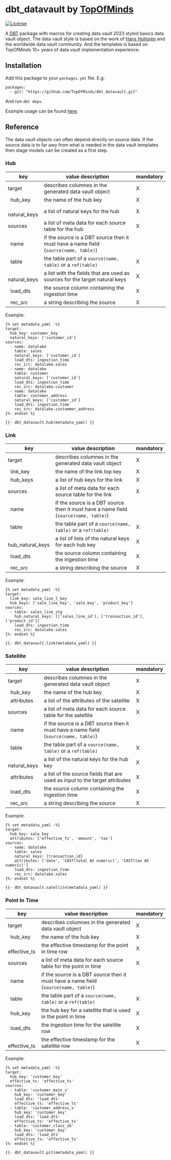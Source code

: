 # dbt_datavault by [TopOfMinds](https://topofminds.se/)
[![License](https://img.shields.io/badge/License-Apache%202.0-blue.svg)](https://opensource.org/licenses/Apache-2.0)

A [DBT](https://docs.getdbt.com/docs/introduction) package with macros for creating data vault 2023 styled basics data vault object. The data vault style is based on the work of [Hans Hultgren](https://hanshultgren.wordpress.com/) and the worldwide data vault community. And the templates is based on TopOfMinds 10+ years of data vault implementation experience.

## Installation
Add this package to your `packages.yml` file. E.g:
```
packages:
  - git: "https://github.com/TopOfMinds/dbt_datavault.git"
```
And run `dbt deps`.

Example usage can be found [here](https://github.com/TopOfMinds/dbt_datavault_example).

## Reference
The data vault objects can often depend directly on source data. If the source data is to far awy from what is needed in the data vault templates then stage models can be created as a first step.

### Hub

| key | value description | mandatory |
| --- | --- | --- |
| target | describes columnes in the generated data vault object | X |
|  hub_key | the name of the hub key | X |
|  natural_keys | a list of natural keys for the hub | X |
| sources | a list of meta data for each source table for the hub | X |
|  name | if the source is a DBT source then it must have a name field (`source(name, table)`) |   |
|  table | the table part of a `source(name, table)` or a `ref(table)` | X |
|  natural_keys | a list with the fields that are used as sources for the target natural keys | X |
|  load_dts | the source column containing the ingestion time | X |
|  rec_src | a string describing the source | X |

Example:
```
{% set metadata_yaml -%}
target: 
  hub_key: customer_key
  natural_keys: ['customer_id']
sources:
  - name: datalake
    table: sales
    natural_keys: ['customer_id']
    load_dts: ingestion_time
    rec_src: datalake.sales
  - name: datalake
    table: customer
    natural_keys: ['customer_id']
    load_dts: ingestion_time
    rec_src: datalake.customer
  - name: datalake
    table: customer_address
    natural_keys: ['customer_id']
    load_dts: ingestion_time
    rec_src: datalake.custommer_address
{%- endset %}

{{- dbt_datavault.hub(metadata_yaml) }}
```

### Link

| key | value description | mandatory |
| --- | --- | --- |
| target | describes columnes in the generated data vault object | X |
|  link_key | the name of the link top key | X |
|  hub_keys | a list of hub keys for the link | X |
| sources | a list of meta data for each source table for the link | X |
|  name | if the source is a DBT source then it must have a name field (`source(name, table)`) |   |
|  table | the table part of a `source(name, table)` or a `ref(table)` | X |
|  hub_natural_keys | a list of lists of the natural keys for each hub key | X |
|  load_dts | the source column containing the ingestion time | X |
|  rec_src | a string describing the source | X |

Example:
```
{% set metadata_yaml -%}
target: 
  link_key: sale_line_l_key
  hub_keys: ['sale_line_key', 'sale_key', 'product_key']
sources:
  - table: sales_line_stg
    hub_natural_keys: [['sales_line_id'], ['transaction_id'], ['product_id']]
    load_dts: ingestion_time
    rec_src: datalake.sales
{%- endset %}

{{- dbt_datavault.link(metadata_yaml) }}
```

### Satellite

| key | value description | mandatory |
| --- | --- | --- |
| target | describes columnes in the generated data vault object | X |
|  hub_key | the name of the hub key | X |
|  attributes | a list of the attributes of the satellite | X |
| sources | a list of meta data for each source table for the satellite | X |
|  name | if the source is a DBT source then it must have a name field (`source(name, table)`) |   |
|  table | the table part of a `source(name, table)` or a `ref(table)` | X |
|  natural_keys | a list of the natural keys for the hub key | X |
|  attributes | a list of the source fields that are used as input to the target attributes | X |
|  load_dts | the source column containing the ingestion time | X |
|  rec_src | a string describing the source | X |

Example:
```
{% set metadata_yaml -%}
target: 
  hub_key: sale_key
  attributes: ['effective_ts', 'amount', 'tax']
sources:
  - name: datalake
    table: sales
    natural_keys: [transaction_id]
    attributes: ['date', 'CAST(total AS numeric)', 'CAST(tax AS numeric)']
    load_dts: ingestion_time
    rec_src: datalake.sales
{%- endset %}

{{- dbt_datavault.satellite(metadata_yaml) }}
```

### Point In Time

| key | value description | mandatory |
| --- | --- | --- |
| target | describes columnes in the generated data vault object | X |
|  hub_key | the name of the hub key | X |
|  effective_ts | the effective timestamp for the point in time row | X |
| sources | a list of meta data for each source table for the point in time | X |
|  name | if the source is a DBT source then it must have a name field (`source(name, table)`) |   |
|  table | the table part of a `source(name, table)` or a `ref(table)` | X |
|  hub_key | the hub key for a satellite that is used in the point in time | X |
|  load_dts | the ingestion time for the satellite row | X |
|  effective_ts | the effective timestamp for the satellite row | X |

Example:
```
{% set metadata_yaml -%}
target: 
  hub_key: 'customer_key'
  effective_ts: 'effective_ts'
sources:
  - table: 'customer_main_s'
    hub_key: 'customer_key'
    load_dts: 'load_dts'
    effective_ts: 'effective_ts'
  - table: 'customer_address_s'
    hub_key: 'customer_key'
    load_dts: 'load_dts'
    effective_ts: 'effective_ts'
  - table: 'customer_class_sb'
    hub_key: 'customer_key'
    load_dts: 'load_dts'
    effective_ts: 'effective_ts'
{%- endset %}

{{- dbt_datavault.pit(metadata_yaml) }}
```
